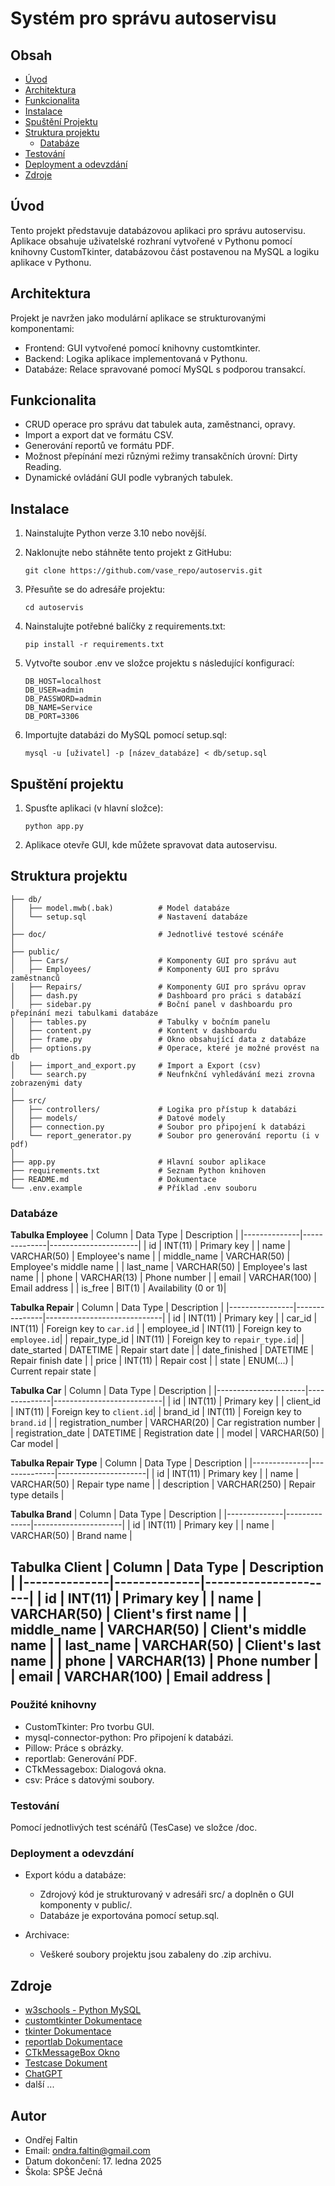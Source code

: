 # Systém pro správu autoservisu
## Obsah
- [Úvod](#úvod)
- [Architektura](#architektura)
- [Funkcionalita](#Funkcionalita)
- [Instalace](#instalace)
- [Spuštění Projektu](#spuštění-projektu)
- [Struktura projektu](#struktura-projektu)
   - [Databáze](#databáze)
- [Testování](#testování)
- [Deployment a odevzdání](#deployment-a-odevzdání)
- [Zdroje](#zdroje)


## Úvod
Tento projekt představuje databázovou aplikaci pro správu autoservisu. Aplikace obsahuje uživatelské rozhraní vytvořené v Pythonu pomocí knihovny CustomTkinter, databázovou část postavenou na MySQL a logiku aplikace v Pythonu.

## Architektura
Projekt je navržen jako modulární aplikace se strukturovanými komponentami:
- Frontend: GUI vytvořené pomocí knihovny customtkinter.
- Backend: Logika aplikace implementovaná v Pythonu.
- Databáze: Relace spravované pomocí MySQL s podporou transakcí.

## Funkcionalita
- CRUD operace pro správu dat tabulek auta, zaměstnanci, opravy.
- Import a export dat ve formátu CSV.
- Generování reportů ve formátu PDF.
- Možnost přepínání mezi různými režimy transakčních úrovní: Dirty Reading.
- Dynamické ovládání GUI podle vybraných tabulek.

## Instalace
1. Nainstalujte Python verze 3.10 nebo novější.
2. Naklonujte nebo stáhněte tento projekt z GitHubu:
   ```
   git clone https://github.com/vase_repo/autoservis.git
   ```

3. Přesuňte se do adresáře projektu:
   ```
   cd autoservis
   ```

4. Nainstalujte potřebné balíčky z requirements.txt:
   ```
   pip install -r requirements.txt
   ```

5. Vytvořte soubor .env ve složce projektu s následující konfigurací:
   ```
   DB_HOST=localhost
   DB_USER=admin
   DB_PASSWORD=admin
   DB_NAME=Service
   DB_PORT=3306
   ```
6. Importujte databázi do MySQL pomocí setup.sql:
   ```
   mysql -u [uživatel] -p [název_databáze] < db/setup.sql
   ```

## Spuštění projektu
1. Spusťte aplikaci (v hlavní složce):
   ```
   python app.py
   ```

2. Aplikace otevře GUI, kde můžete spravovat data autoservisu.


## Struktura projektu
```.
├── db/
│   ├── model.mwb(.bak)          # Model databáze
│   └── setup.sql                # Nastavení databáze
│
├── doc/                         # Jednotlivé testové scénáře
│
├── public/
│   ├── Cars/                    # Komponenty GUI pro správu aut
│   ├── Employees/               # Komponenty GUI pro správu zaměstnanců
│   ├── Repairs/                 # Komponenty GUI pro správu oprav
│   ├── dash.py                  # Dashboard pro práci s databází 
│   ├── sidebar.py               # Boční panel v dashboardu pro přepínání mezi tabulkami databáze
│   ├── tables.py                # Tabulky v bočním panelu 
│   ├── content.py               # Kontent v dashboardu  
│   ├── frame.py                 # Okno obsahující data z databáze 
│   ├── options.py               # Operace, které je možné provést na db
│   ├── import_and_export.py     # Import a Export (csv)
│   └── search.py                # Neufnkční vyhledávání mezi zrovna zobrazenými daty
│
├── src/
│   ├── controllers/             # Logika pro přístup k databázi
│   ├── models/                  # Datové modely
│   ├── connection.py            # Soubor pro připojení k databázi
│   └── report_generator.py      # Soubor pro generování reportu (i v pdf)
│
├── app.py                       # Hlavní soubor aplikace
├── requirements.txt             # Seznam Python knihoven
├── README.md                    # Dokumentace
└── .env.example                 # Příklad .env souboru
```

### Databáze
__Tabulka Employee__
| Column       | Data Type    | Description          |
|--------------|--------------|----------------------|
| id           | INT(11)      | Primary key          |
| name         | VARCHAR(50)  | Employee's name      |
| middle_name  | VARCHAR(50)  | Employee's middle name |
| last_name    | VARCHAR(50)  | Employee's last name |
| phone        | VARCHAR(13)  | Phone number         |
| email        | VARCHAR(100) | Email address        |
| is_free      | BIT(1)       | Availability (0 or 1)|

__Tabulka Repair__
| Column         | Data Type     | Description                 |
|----------------|---------------|-----------------------------|
| id             | INT(11)       | Primary key                 |
| car_id         | INT(11)       | Foreign key to `car.id`     |
| employee_id    | INT(11)       | Foreign key to `employee.id`|
| repair_type_id | INT(11)       | Foreign key to `repair_type.id`|
| date_started   | DATETIME      | Repair start date           |
| date_finished  | DATETIME      | Repair finish date          |
| price          | INT(11)       | Repair cost                 |
| state          | ENUM(...)     | Current repair state        |

__Tabulka Car__
| Column               | Data Type    | Description               |
|----------------------|--------------|---------------------------|
| id                   | INT(11)      | Primary key               |
| client_id            | INT(11)      | Foreign key to `client.id`|
| brand_id             | INT(11)      | Foreign key to `brand.id` |
| registration_number  | VARCHAR(20)  | Car registration number   |
| registration_date    | DATETIME     | Registration date         |
| model                | VARCHAR(50)  | Car model                 |

__Tabulka Repair Type__
| Column       | Data Type    | Description          |
|--------------|--------------|----------------------|
| id           | INT(11)      | Primary key          |
| name         | VARCHAR(50)  | Repair type name     |
| description  | VARCHAR(250) | Repair type details  |

__Tabulka Brand__
| Column       | Data Type    | Description          |
|--------------|--------------|----------------------|
| id           | INT(11)      | Primary key          |
| name         | VARCHAR(50)  | Brand name           |

__Tabulka Client__
| Column       | Data Type    | Description          |
|--------------|--------------|----------------------|
| id           | INT(11)      | Primary key          |
| name         | VARCHAR(50)  | Client's first name  |
| middle_name  | VARCHAR(50)  | Client's middle name |
| last_name    | VARCHAR(50)  | Client's last name   |
| phone        | VARCHAR(13)  | Phone number         |
| email        | VARCHAR(100) | Email address        |
---


### Použité knihovny
- CustomTkinter: Pro tvorbu GUI.
- mysql-connector-python: Pro připojení k databázi.
- Pillow: Práce s obrázky.
- reportlab: Generování PDF.
- CTkMessagebox: Dialogová okna.
- csv: Práce s datovými soubory.

### Testování
Pomocí jednotlivých test scénářů (TesCase) ve složce /doc.

### Deployment a odevzdání
- Export kódu a databáze:
  - Zdrojový kód je strukturovaný v adresáři src/ a doplněn o GUI komponenty v public/.
  - Databáze je exportována pomocí setup.sql.

- Archivace:
  - Veškeré soubory projektu jsou zabaleny do .zip archivu.


## Zdroje
- [w3schools - Python MySQL](https://www.w3schools.com/python/python_mysql_getstarted.asp)
- [customtkinter Dokumentace](https://customtkinter.tomschimansky.com/documentation/)
- [tkinter Dokumentace](https://www.geeksforgeeks.org/python-gui-tkinter/)
- [reportlab Dokumentace](https://docs.reportlab.com/reportlab/userguide/ch1_intro/)
- [CTkMessageBox Okno](https://github.com/Akascape/CTkMessagebox)
- [Testcase Dokument](https://moodle.spsejecna.cz/pluginfile.php/2605/mod_resource/content/0/TestCaseZabagovanaKalkulacka.pdf)
- [ChatGPT](https://chat.openai.com/)
- další ...

## Autor
- Ondřej Faltin
- Email: ondra.faltin@gmail.com
- Datum dokončení: 17. ledna 2025
- Škola: SPŠE Ječná